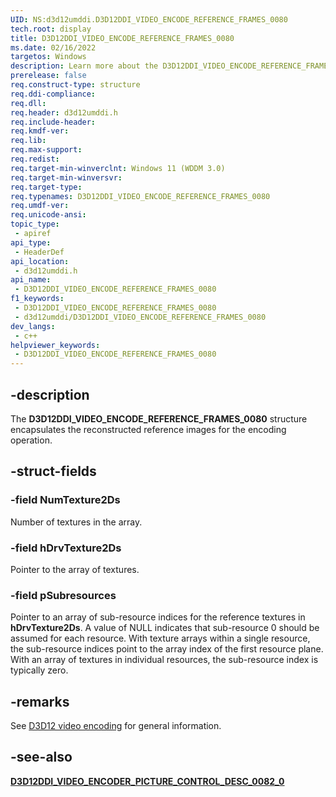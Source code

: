 ```yaml
---
UID: NS:d3d12umddi.D3D12DDI_VIDEO_ENCODE_REFERENCE_FRAMES_0080
tech.root: display
title: D3D12DDI_VIDEO_ENCODE_REFERENCE_FRAMES_0080
ms.date: 02/16/2022
targetos: Windows
description: Learn more about the D3D12DDI_VIDEO_ENCODE_REFERENCE_FRAMES_0080 structure.
prerelease: false
req.construct-type: structure
req.ddi-compliance: 
req.dll: 
req.header: d3d12umddi.h
req.include-header: 
req.kmdf-ver: 
req.lib: 
req.max-support: 
req.redist: 
req.target-min-winverclnt: Windows 11 (WDDM 3.0)
req.target-min-winversvr: 
req.target-type: 
req.typenames: D3D12DDI_VIDEO_ENCODE_REFERENCE_FRAMES_0080
req.umdf-ver: 
req.unicode-ansi: 
topic_type:
 - apiref
api_type:
 - HeaderDef
api_location:
 - d3d12umddi.h
api_name:
 - D3D12DDI_VIDEO_ENCODE_REFERENCE_FRAMES_0080
f1_keywords:
 - D3D12DDI_VIDEO_ENCODE_REFERENCE_FRAMES_0080
 - d3d12umddi/D3D12DDI_VIDEO_ENCODE_REFERENCE_FRAMES_0080
dev_langs:
 - c++
helpviewer_keywords:
 - D3D12DDI_VIDEO_ENCODE_REFERENCE_FRAMES_0080
---
```


## -description

The **D3D12DDI_VIDEO_ENCODE_REFERENCE_FRAMES_0080** structure encapsulates the reconstructed reference images for the encoding operation.

## -struct-fields

### -field NumTexture2Ds

Number of textures in the array.

### -field hDrvTexture2Ds

Pointer to the array of textures.

### -field pSubresources

Pointer to an array of sub-resource indices for the reference textures in **hDrvTexture2Ds**. A value of NULL indicates that sub-resource 0 should be assumed for each resource. With texture arrays within a single resource, the sub-resource indices point to the array index of the first resource plane. With an array of textures in individual resources, the sub-resource index is typically zero.

## -remarks

See [D3D12 video encoding](/windows-hardware/drivers/display/video-encoding-d3d12.md) for general information.

## -see-also

[**D3D12DDI_VIDEO_ENCODER_PICTURE_CONTROL_DESC_0082_0**](ns-d3d12umddi-d3d12ddi_video_encoder_picture_control_desc_0082_0.md)
